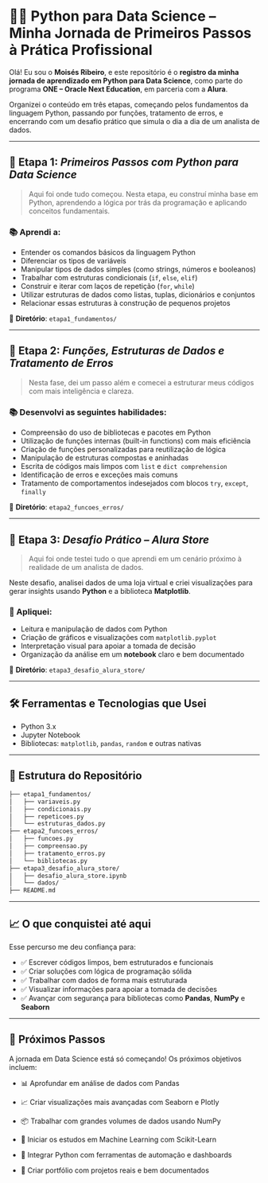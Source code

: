 # 👨‍💻 Python para Data Science – Minha Jornada de Primeiros Passos à Prática Profissional

Olá! Eu sou o **Moisés Ribeiro**, e este repositório é o **registro da minha jornada de aprendizado em Python para Data Science**, como parte do programa **ONE – Oracle Next Education**, em parceria com a **Alura**.

Organizei o conteúdo em três etapas, começando pelos fundamentos da linguagem Python, passando por funções, tratamento de erros, e encerrando com um desafio prático que simula o dia a dia de um analista de dados.

---

## 🚀 Etapa 1: *Primeiros Passos com Python para Data Science*

> Aqui foi onde tudo começou. Nesta etapa, eu construí minha base em Python, aprendendo a lógica por trás da programação e aplicando conceitos fundamentais.

### 📚 Aprendi a:
- Entender os comandos básicos da linguagem Python
- Diferenciar os tipos de variáveis
- Manipular tipos de dados simples (como strings, números e booleanos)
- Trabalhar com estruturas condicionais (`if`, `else`, `elif`)
- Construir e iterar com laços de repetição (`for`, `while`)
- Utilizar estruturas de dados como listas, tuplas, dicionários e conjuntos
- Relacionar essas estruturas à construção de pequenos projetos

📁 **Diretório**: `etapa1_fundamentos/`

---

## 🧩 Etapa 2: *Funções, Estruturas de Dados e Tratamento de Erros*

> Nesta fase, dei um passo além e comecei a estruturar meus códigos com mais inteligência e clareza.

### 📚 Desenvolvi as seguintes habilidades:
- Compreensão do uso de bibliotecas e pacotes em Python
- Utilização de funções internas (built-in functions) com mais eficiência
- Criação de funções personalizadas para reutilização de lógica
- Manipulação de estruturas compostas e aninhadas
- Escrita de códigos mais limpos com `list` e `dict comprehension`
- Identificação de erros e exceções mais comuns
- Tratamento de comportamentos indesejados com blocos `try`, `except`, `finally`

📁 **Diretório**: `etapa2_funcoes_erros/`

---

## 🧪 Etapa 3: *Desafio Prático – Alura Store*

> Aqui foi onde testei tudo o que aprendi em um cenário próximo à realidade de um analista de dados.

Neste desafio, analisei dados de uma loja virtual e criei visualizações para gerar insights usando **Python** e a biblioteca **Matplotlib**.

### 🎯 Apliquei:
- Leitura e manipulação de dados com Python
- Criação de gráficos e visualizações com `matplotlib.pyplot`
- Interpretação visual para apoiar a tomada de decisão
- Organização da análise em um **notebook** claro e bem documentado

📁 **Diretório**: `etapa3_desafio_alura_store/`

---

## 🛠️ Ferramentas e Tecnologias que Usei

- Python 3.x
- Jupyter Notebook
- Bibliotecas: `matplotlib`, `pandas`, `random` e outras nativas

---

## 📂 Estrutura do Repositório

```bash
├── etapa1_fundamentos/
│   ├── variaveis.py
│   ├── condicionais.py
│   ├── repeticoes.py
│   └── estruturas_dados.py
├── etapa2_funcoes_erros/
│   ├── funcoes.py
│   ├── compreensao.py
│   ├── tratamento_erros.py
│   └── bibliotecas.py
├── etapa3_desafio_alura_store/
│   ├── desafio_alura_store.ipynb
│   └── dados/
├── README.md
```
---
## 📈 O que conquistei até aqui

Esse percurso me deu confiança para:

- ✅ Escrever códigos limpos, bem estruturados e funcionais  
- ✅ Criar soluções com lógica de programação sólida  
- ✅ Trabalhar com dados de forma mais estruturada  
- ✅ Visualizar informações para apoiar a tomada de decisões  
- ✅ Avançar com segurança para bibliotecas como **Pandas**, **NumPy** e **Seaborn**

---
## 🔮 Próximos Passos
A jornada em Data Science está só começando! Os próximos objetivos incluem:

- 📊 Aprofundar em análise de dados com Pandas

- 📈 Criar visualizações mais avançadas com Seaborn e Plotly

- 📦 Trabalhar com grandes volumes de dados usando NumPy

- 🧠 Iniciar os estudos em Machine Learning com Scikit-Learn

- 🤖 Integrar Python com ferramentas de automação e dashboards

- 📁 Criar portfólio com projetos reais e bem documentados

